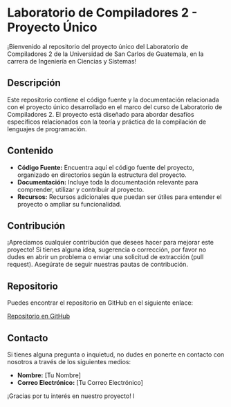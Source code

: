 # Laboratorio de Compiladores 2 - Proyecto Único

¡Bienvenido al repositorio del proyecto único del Laboratorio de Compiladores 2 de la Universidad de San Carlos de Guatemala, en la carrera de Ingeniería en Ciencias y Sistemas!

## Descripción
Este repositorio contiene el código fuente y la documentación relacionada con el proyecto único desarrollado en el marco del curso de Laboratorio de Compiladores 2. El proyecto está diseñado para abordar desafíos específicos relacionados con la teoría y práctica de la compilación de lenguajes de programación.

## Contenido
- **Código Fuente:** Encuentra aquí el código fuente del proyecto, organizado en directorios según la estructura del proyecto.
- **Documentación:** Incluye toda la documentación relevante para comprender, utilizar y contribuir al proyecto.
- **Recursos:** Recursos adicionales que puedan ser útiles para entender el proyecto o ampliar su funcionalidad.

## Contribución
¡Apreciamos cualquier contribución que desees hacer para mejorar este proyecto! Si tienes alguna idea, sugerencia o corrección, por favor no dudes en abrir un problema o enviar una solicitud de extracción (pull request). Asegúrate de seguir nuestras pautas de contribución.

## Repositorio
Puedes encontrar el repositorio en GitHub en el siguiente enlace:

[Repositorio en GitHub](https://github.com/AlejandroIngenieria/AlejandroIngenieria.github.io.git)

## Contacto
Si tienes alguna pregunta o inquietud, no dudes en ponerte en contacto con nosotros a través de los siguientes medios:

- **Nombre:** [Tu Nombre]
- **Correo Electrónico:** [Tu Correo Electrónico]

¡Gracias por tu interés en nuestro proyecto!
l